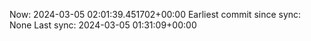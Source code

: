 Now: 2024-03-05 02:01:39.451702+00:00 Earliest commit since sync: None Last sync: 2024-03-05 01:31:09+00:00
